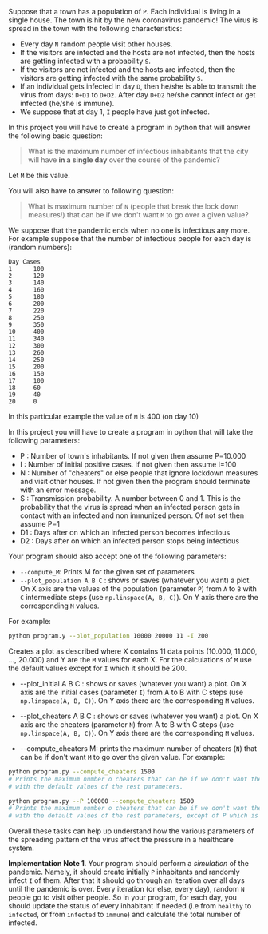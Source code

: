 <!-- https://github.com/kantale/python_lessons/blob/master/assignment_5.ipynb -->

Suppose that a town has a population of `P`. 
Each individual is living in a single house. 
The town is hit by the new coronavirus pandemic!
The virus is spread in the town with the following characteristics:

* Every day `N` random people visit other houses.
* If the visitors are infected and the hosts are not infected, then the hosts are getting infected with a probability `S`.
* If the visitors are not infected and the hosts are infected, then the visitors are getting infected with the same probability `S`.
* If an individual gets infected in day `D`, then he/she is able to transmit the virus from days: `D+D1` to `D+D2`. After day `D+D2` he/she cannot infect or get infected (he/she is immune). 
* We suppose that at day 1, `I` people have just got infected. 

In this project you will have to create a program in python that will answer the following basic question:

> What is the maximum number of infectious inhabitants that the city will have **in a single day** over the course of the pandemic?

Let `M` be this value. 

You will also have to answer to following question:

> What is maximum number of `N` (people that break the lock down measures!) that can be if we don't want `M` to go over a given value?
 
We suppose that the pandemic ends when no one is infectious any more. 
For example suppose that the number of infectious people for each day is (random numbers):

```text
Day Cases
1      100
2      120
3      140 
4      160
5      180
6      200
7      220
8      250
9      350
10     400
11     340
12     300
13     260
14     250
15     200
16     150
17     100
18     60
19     40
20     0
```

In this particular example the value of `M` is 400 (on day 10)

In this project you will have to create a program in python that will take the following parameters:
* P : Number of town's inhabitants. If not given then assume P=10.000
* I : Number of initial positive cases. If not given then assume I=100
* N : Number of "cheaters" or else people that ignore lockdown measures and visit other houses. If not given then the program should terminate with an error message. 
* S : Transmission probability. A number between 0 and 1. This is the probability that the virus is spread when an infected person gets in contact with an infected and non immunized person. Of not set then assume P=1 
* D1 : Days after on which an infected person becomes infectious 
* D2 : Days after on which an infected person stops being infectious

Your program should also accept one of the following parameters: 

* `--compute_M`: Prints M for the given set of parameters 
* `--plot_population A B C` : shows or saves (whatever you want) a plot. On X axis are the values of the population (parameter `P`) from `A` to `B` with `C` intermediate steps (use ```np.linspace(A, B, C)```). On Y axis there are the corresponding `M` values. 

For example:
```bash
python program.y --plot_population 10000 20000 11 -I 200
```

Creates a plot as described where X contains 11 data points (10.000, 11.000, ..., 20.000) and Y are the `M` values for each X. For the calculations of `M` use the default values except for `I` which it should be 200. 

* --plot_initial A B C : shows or saves (whatever you want) a plot. On X axis are the initial cases (parameter `I`) from A to B with C steps (use ```np.linspace(A, B, C)```). On Y axis there are the corresponding `M` values. 

* --plot_cheaters A B C : shows or saves (whatever you want) a plot. On X axis are the cheaters (parameter `N`) from A to B with C steps (use ```np.linspace(A, B, C)```). On Y axis there are the corresponding `M` values. 

* --compute_cheaters Μ: prints the maximum number of cheaters (`N`) that can be if don't want `Μ` to go over the given value. For example:

```bash
python program.py --compute_cheaters 1500
# Prints the maximum number o cheaters that can be if we don't want the maximum number of cases to go over 1500, 
# with the default values of the rest parameters. 

python program.py --P 100000 --compute_cheaters 1500
# Prints the maximum number o cheaters that can be if we don't want the maximum number of cases to go over 1500, 
# with the default values of the rest parameters, except of P which is 100.000
```

Overall these tasks can help up understand how the various parameters of the spreading pattern of the virus affect the pressure in a healthcare system.


**Implementation Note 1**. Your program should perform a *simulation* of the pandemic. Namely, it should create initially `P` inhabitants and randomly infect `I` of them. After that it should go through an iteration over all days until the pandemic is over. Every iteration (or else, every day), random `N` people go to visit other people. So in your program, for each day, you should update the status of every inhabitant if needed (i.e from `healthy` to `infected`, or from `infected` to `immune`) and calculate the total number of infected.



